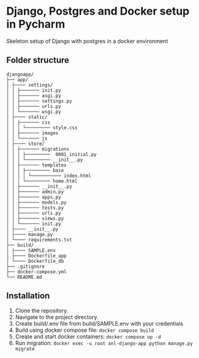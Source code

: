 # Django, Postgres and Docker setup in Pycharm

Skeleton setup of Django with postgres in a docker environment

## Folder structure
````
djangoapp/
├── app/
│ ├──── settings/
│ │ ├─────── init.py
│ │ ├─────── asgi.py
│ │ ├─────── settings.py
│ │ ├─────── urls.py
│ │ └─────── wsgi.py
│ ├──── static/
│ │ ├─────── css
│ │ │ └───────── style.css
│ │ ├─────── images
│ │ └─────── js
│ ├──── store/
│ │ ├─────── migrations
│ │ │ ├─────────  0001_initial.py
│ │ │ └───────── __init__.py
│ │ ├─────── templates
│ │ │ ├───────── base
│ │ │ │ └─────────── index.html
│ │ │ └───────── home.html
│ │ ├─────── __init__.py
│ │ ├─────── admin.py
│ │ ├─────── apps.py
│ │ ├─────── models.py
│ │ ├─────── tests.py
│ │ ├─────── urls.py
│ │ ├─────── views.py
│ │ └─────── init.py
│ ├──── __init__.py
│ ├──── manage.py
│ └──── requirements.txt
├── build/
│ ├──── SAMPLE.env
│ ├──── Dockerfile_app
│ └──── Dockerfile_db
├── .gitignore
├── docker-compose.yml
└── README.md
````

## Installation

1. Clone the repository.
2. Navigate to the project directory.
3. Create build/.env file from build/SAMPLE.env with your credentials
4. Build using docker compose file: `docker compose build`
5. Create and start docker containers: `docker compose up -d`  
6. Run migration: `docker exec -u root anl-django-app python manage.py migrate`


## License

This project is licensed under the GNU General Public License (GPL) v3.0.

## License Information

The GNU General Public License (GPL) v3.0 is a widely used open-source license that ensures that any derivative works also remain open source. It allows users to use, modify, and distribute the software, but any modifications or derivative works must also be licensed under the GPL and made freely available. For more information, see the [GPLv3 License](https://www.gnu.org/licenses/gpl-3.0.html).
